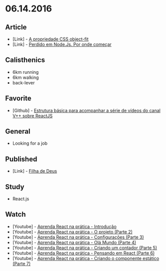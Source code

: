 # 06.14.2016

## Article 

- \[Link\] - [A propriedade CSS object-fit](http://maujor.com/tutorial/propriedade-css-object-fit.php)
- \[Link\] - [Perdido em Node.Js. Por onde começar](http://vizir.com.br/2016/06/perdido-em-node-js-por-onde-comecar/)


## Calisthenics

- 6km running
- 6km walking 
- back-lever


## Favorite

- \[Github\] - [Estrutura básica para acompanhar a série de vídeos do canal V++ sobre ReactJS](https://github.com/vvinhas/react-series)


## General 

- Looking for a job


## Published

- \[Link\] - [Filha de Deus](http://imhomovies.com.br/opinions/nem-sabia/exposed/)


## Study

- React.js


## Watch

- \[Youtube\] - [Aprenda React na prática - Introdução](https://www.youtube.com/watch?v=0k3czp6O-qg&feature=youtu.be)
- \[Youtube\] - [Aprenda React na prática - O projeto (Parte 2)](https://www.youtube.com/watch?v=rwkvChKb8zQ)
- \[Youtube\] - [Aprenda React na prática - Configurações (Parte 3)](https://www.youtube.com/watch?v=rHcmZQ2n2cQ)
- \[Youtube\] - [Aprenda React na prática - Olá Mundo (Parte 4)](https://www.youtube.com/watch?v=NfCgYreubP4)
- \[Youtube\] - [Aprenda React na prática - Criando um contador (Parte 5)](https://www.youtube.com/watch?v=d5I0nQEyAnw)
- \[Youtube\] - [Aprenda React na prática - Pensando em React (Parte 6)](https://www.youtube.com/watch?v=rBRfQHRnhL0)
- \[Youtube\] - [Aprenda React na prática - Criando o componente estático (Parte 7)](https://www.youtube.com/watch?v=LzwE6vixNBU)

